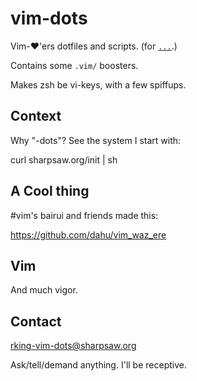 vim-dots
========

Vim-♥'ers dotfiles and scripts. (for [`...`](http://github.com/ingydotnet/....git).)

Contains some `.vim/` boosters.

Makes zsh be vi-keys, with a few spiffups.

Context
-------

Why "-dots"?  See the system I start with:

  curl sharpsaw.org/init | sh

A Cool thing
------------

\#vim's bairui and friends made this:

https://github.com/dahu/vim_waz_ere

Vim
---

And much vigor.

Contact
-------

rking-vim-dots@sharpsaw.org

Ask/tell/demand anything. I'll be receptive.
